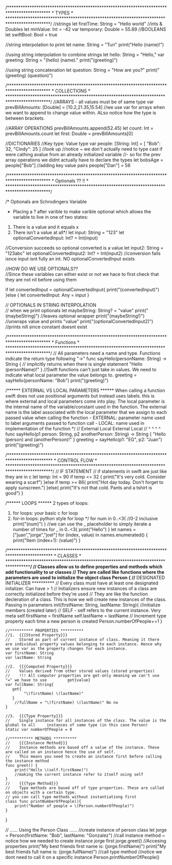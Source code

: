 /******************************************************************************************* *                                         TYPES                                           * *******************************************************************************************/
//strings
let firstTime: String = "Hello world"
//ints & Doubles
let minValue: Int = -42
var temporary: Double = 55.89
//BOOLEANS
let swiftBool: Bool = true

//string interpolation to print
let name: String = "Turi"
print("Hello \(name)!")

//using string interpolation to combine strings
let hello: String = "Hello,"
var greeting: String = "\(hello) \(name)."
print("\(greeting)")

//using string concatenation
let question: String = "How are you?"
print("\(greeting) \(question)")


/******************************************************************************************* *                                       COLLECTIONS                                       * *******************************************************************************************/
//ARRAYS - all values must be of same type
var prevBillAmounts: [Double] = [10.2,21.35,15.54]
//we use var for arrays when we want to append to change value within. ALso notice how the type is between brackets.

//ARRAY OPERATIONS
prevBillAmounts.append(52.45)
let count: Int = prevBillAmounts.count
let first: Double = prevBillAmounts[0]

//DICTIONARIES 
//Key type: Value type
var people: [String: Int] = [
                        "Bob": 32,
                        "Cindy": 25
                            ]
//look up
//notice ~ we don't actually need to type cast if were cathing avalue from an already initialized variable
//- so for the prev array operations we didnt actually have to declare the types
let bobsAge = people["Bob"]
//adding key value pairs
people["Dan"] = 56


/******************************************************************************************* *                                       Optionals ?? !!                                   * *******************************************************************************************/

/* Optionals are Schrodingers Variable 
   - Placing a ? after varible to make varible optional which allows the variable to live in one of two states:
 1. There is a value and it equals x
 2. There isn't a value at all*/
let input: String = "123"
let optionalConvertedInput: Int? = Int(input)

//Conversion succeeds so optional converted is a value
let input2: String = "123abc"
let optionalConvertedInput2: Int? = Int(input2)
//conversion fails isnce input isnt fully an int. NO optionalConvertedInput exists

//HOW DO WE USE OPTIONALS??   
//Since these variables can either exist or not we hace to first check that they are not nil before using them

if let convertedInput = optionalConvertedInput{
    print("\(convertedInput)")
}else {
    let convertedInput: Any = input
}

//   OPTIONALS IN STRING INTERPOLATION    
// when we print optionals 
let maybeString: String? = "value"
print("\(maybeString)") //leaves optional wrapper 
print("\(maybeString!)") //unwraps value and prints "value"
print("\(optionalConvertedInput2)") //prints nill since constant doesnt exist

/******************************************************************************************* *                                      Functions                                          * *******************************************************************************************/
// All parameters need a name and type. Functions indicate the return type following "->"
func sayHello(personName: String) -> String {
    //    implicitly returns when there is single statement
    "Hello \(personName)!"
}
//Swift functions can't just take in values. We need to indicate what local parameter the value belongs to.
greeting = sayHello(personName: "Bob")
print("\(greeting)")

/****** EXTERNAL VS LOCAL PARAMETERS ******
    When calling a function swift does not use positional arguments but instead uses labels.
    this is where external and local parameters come into play. The local parameter is the internal name of the variable/constant used in the function. The external name is the label associated with the local parameter that we assign to each passed value when calling the function
    - EXTERNAL: parameter name used to label arguments passed to function call
    - LOCAL: name used in implementation of the function */
//      External  Local    External  Local
//            ^     ^            ^    ^
func sayHello(p1 person: String, p2 anotherPerson: String) -> String {
    "Hello \(person) and \(anotherPerson)!"
}
greeting = sayHello(p1: "EG", p2: "Juan")
print("\(greeting)")


/******************************************************************************************** *                                    CONTROL FLOW                                          *
 ********************************************************************************************/
// IF STATEMENT
// if statements in swift are just like they are in c
let temp: Int = 90
if temp <= 32 {
    print("It's very cold. Consider wearing a scarf")
}else if temp >= 86{
    print("Hot day today. Don't forget to apply sunscreen.")
}else{
    print("It's not that cold. Pants and a tshirt is good")
}

/****** LOOPS ******
     2 types of loops:
 1. for loops: your basic c for loop
 2. for-in loops: python style for loop */
for num in 0..<3{ //0-2 inclusive
    print("\(num)")
}
//we can use the _ placeholder to simply iterate a number of times
for _ in 0..<3{
    print("Hello")
}
let names = ["juan","jorge","joel"]
for (index, value) in names.enumerated() {
    print("Item \(index+1): \(value)")
}

/******************************************************************************************** *                                        CLASSES                                           *
 ********************************************************************************************/
// Classes allow us to define properties and methods which add functionality to ur classes 
// They are called like functions where the parameters are used to initialize the object
class Person {
    //********** DESIGNATED INITIALIZER **********
    // Every class must have at least one designated initalizer. Can have > 1
    // Initializers ensure new instances of a class are correctly initialized before they're used
    // They are like the function decleration of a class. This is how we will create new instances of the class. Passing in parameters
    init(firstName: String, lastName: String){
        //initialize members (created later)
        // SELF - self refers to the current instance. Very meta
        self.firstName = firstName
        self.lastName = lastName
        // Increment type property each time a new person is created
        Person.numberOfPeople+=1
    }
    
    //********** PROPERTIES **********
    //1.  {{{Stored Property}}}
    //    Stored as part of current instance of class. Meaning it there are individual property values belonging to each instance. Hence why we use var as the property changes for each instance.
    var firstName: String
    var lastName: String
    
    //2.  {{{Computed Property}}}
    //    Values derived from other stored values (stored properties)
    //    !!! All computer properties are get-only meaning we can't use "=" we have to use         get{value}
    var fullName: String{
       get{ 
            "\(firstName) \(lastName)"
       }
        //fullName = "\(firstName) \(lastName)" No no
    }
    
    //3.  {{{Type Property}}}
    //    Single instance for all instances of the class. The value is the global to all     instances of same type (in this case Person)
    static var numberOfPeople = 0
    
    //********** METHODS **********
    //    {{{Instance Method}}}
    //    Instance methods are based off a value of the instance. These are called on an instance hence the use of self.
    //    This means you need to create an instance first before calling the instance method
    func greet() {
        print("Hello \(self.firstName)")
        //making the current instance refer to itself using self
    }
    //    {{{Type Method}}}
    //    Type methods are based off of type properties. These are called on objects with a certain type.
    // you can call type methods without instantiatinng first
    class func printNumberOfPeople(){
        print("Number of people = \(Person.numberOfPeople)")
    }
    
    
}

// ...... Using the Person Class ......
//create instance of person class
let jorge = Person(firstName: "Bob", lastName: "Gonzalez")
//call instance method ~ notice how we needed to create instance jorge first
jorge.greet()
//Accesing properties
print("My best friends first name is: \(jorge.firstName)")
print("My best friends full name is: \(jorge.fullName)")
//call type method
//notice we dont need to call it on a specific instance
Person.printNumberOfPeople()




